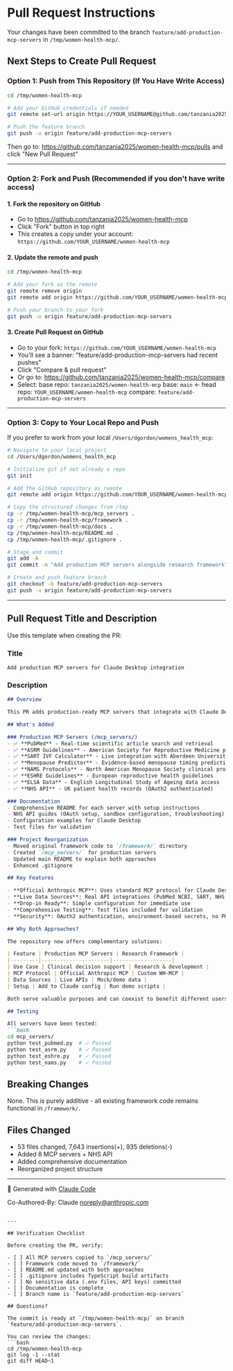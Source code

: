 # Pull Request Instructions

Your changes have been committed to the branch `feature/add-production-mcp-servers` in `/tmp/women-health-mcp/`.

## Next Steps to Create Pull Request

### Option 1: Push from This Repository (If You Have Write Access)

```bash
cd /tmp/women-health-mcp

# Add your GitHub credentials if needed
git remote set-url origin https://YOUR_USERNAME@github.com/tanzania2025/women-health-mcp.git

# Push the feature branch
git push -u origin feature/add-production-mcp-servers
```

Then go to: https://github.com/tanzania2025/women-health-mcp/pulls and click "New Pull Request"

---

### Option 2: Fork and Push (Recommended if you don't have write access)

#### 1. Fork the repository on GitHub
- Go to https://github.com/tanzania2025/women-health-mcp
- Click "Fork" button in top right
- This creates a copy under your account: `https://github.com/YOUR_USERNAME/women-health-mcp`

#### 2. Update the remote and push

```bash
cd /tmp/women-health-mcp

# Add your fork as the remote
git remote remove origin
git remote add origin https://github.com/YOUR_USERNAME/women-health-mcp.git

# Push your branch to your fork
git push -u origin feature/add-production-mcp-servers
```

#### 3. Create Pull Request on GitHub
- Go to your fork: `https://github.com/YOUR_USERNAME/women-health-mcp`
- You'll see a banner: "feature/add-production-mcp-servers had recent pushes"
- Click "Compare & pull request"
- Or go to: https://github.com/tanzania2025/women-health-mcp/compare
- Select: base repo: `tanzania2025/women-health-mcp` base: `main` ← head repo: `YOUR_USERNAME/women-health-mcp` compare: `feature/add-production-mcp-servers`

---

### Option 3: Copy to Your Local Repo and Push

If you prefer to work from your local `/Users/dgordon/womens_health_mcp`:

```bash
# Navigate to your local project
cd /Users/dgordon/womens_health_mcp

# Initialize git if not already a repo
git init

# Add the GitHub repository as remote
git remote add origin https://github.com/YOUR_USERNAME/women-health-mcp.git

# Copy the structured changes from /tmp
cp -r /tmp/women-health-mcp/mcp_servers .
cp -r /tmp/women-health-mcp/framework .
cp -r /tmp/women-health-mcp/docs .
cp /tmp/women-health-mcp/README.md .
cp /tmp/women-health-mcp/.gitignore .

# Stage and commit
git add -A
git commit -m "Add production MCP servers alongside research framework"

# Create and push feature branch
git checkout -b feature/add-production-mcp-servers
git push -u origin feature/add-production-mcp-servers
```

---

## Pull Request Title and Description

Use this template when creating the PR:

### Title
```
Add production MCP servers for Claude Desktop integration
```

### Description
```markdown
## Overview

This PR adds production-ready MCP servers that integrate with Claude Desktop using the official Anthropic MCP protocol, complementing the existing research framework.

## What's Added

### Production MCP Servers (/mcp_servers/)
- ✅ **PubMed** - Real-time scientific article search and retrieval
- ✅ **ASRM Guidelines** - American Society for Reproductive Medicine practice guidelines
- ✅ **SART IVF Calculator** - Live integration with Aberdeen University IVF success calculator
- ✅ **Menopause Predictor** - Evidence-based menopause timing prediction
- ✅ **NAMS Protocols** - North American Menopause Society clinical protocols
- ✅ **ESHRE Guidelines** - European reproductive health guidelines
- ✅ **ELSA Data** - English Longitudinal Study of Ageing data access
- ✅ **NHS API** - UK patient health records (OAuth2 authenticated)

### Documentation
- Comprehensive README for each server with setup instructions
- NHS API guides (OAuth setup, sandbox configuration, troubleshooting)
- Configuration examples for Claude Desktop
- Test files for validation

### Project Reorganization
- Moved original framework code to `/framework/` directory
- Created `/mcp_servers/` for production servers
- Updated main README to explain both approaches
- Enhanced .gitignore

## Key Features

- **Official Anthropic MCP**: Uses standard MCP protocol for Claude Desktop
- **Live Data Sources**: Real API integrations (PubMed NCBI, SART, NHS FHIR, ELSA)
- **Drop-in Ready**: Simple configuration for immediate use
- **Comprehensive Testing**: Test files included for validation
- **Security**: OAuth2 authentication, environment-based secrets, no PHI storage

## Why Both Approaches?

The repository now offers complementary solutions:

| Feature | Production MCP Servers | Research Framework |
|---------|----------------------|-------------------|
| Use Case | Clinical decision support | Research & development |
| MCP Protocol | Official Anthropic MCP | Custom WH-MCP |
| Data Sources | Live APIs | Mock/demo data |
| Setup | Add to Claude config | Run demo scripts |

Both serve valuable purposes and can coexist to benefit different users.

## Testing

All servers have been tested:
```bash
cd mcp_servers/
python test_pubmed.py  # ✓ Passed
python test_asrm.py    # ✓ Passed
python test_eshre.py   # ✓ Passed
python test_nams.py    # ✓ Passed
```

## Breaking Changes

None. This is purely additive - all existing framework code remains functional in `/framework/`.

## Files Changed

- 53 files changed, 7,643 insertions(+), 935 deletions(-)
- Added 8 MCP servers + NHS API
- Added comprehensive documentation
- Reorganized project structure

---

🤖 Generated with [Claude Code](https://claude.com/claude-code)

Co-Authored-By: Claude <noreply@anthropic.com>
```

---

## Verification Checklist

Before creating the PR, verify:

- [ ] All MCP servers copied to `/mcp_servers/`
- [ ] Framework code moved to `/framework/`
- [ ] README.md updated with both approaches
- [ ] .gitignore includes TypeScript build artifacts
- [ ] No sensitive data (.env files, API keys) committed
- [ ] Documentation is complete
- [ ] Branch name is `feature/add-production-mcp-servers`

## Questions?

The commit is ready at `/tmp/women-health-mcp/` on branch `feature/add-production-mcp-servers`.

You can review the changes:
```bash
cd /tmp/women-health-mcp
git log -1 --stat
git diff HEAD~1
```
